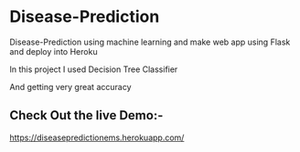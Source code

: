 # Disease-Prediction
Disease-Prediction using machine learning and make web app using Flask and deploy into Heroku

In this project I used Decision Tree Classifier

And getting very great accuracy 

## Check Out the live Demo:-  
https://diseasepredictionems.herokuapp.com/

